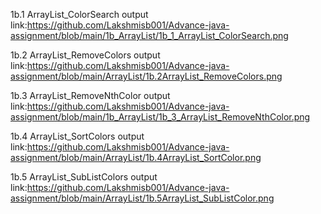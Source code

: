 1b.1 ArrayList_ColorSearch output link:https://github.com/Lakshmisb001/Advance-java-assignment/blob/main/1b_ArrayList/1b_1_ArrayList_ColorSearch.png

1b.2 ArrayList_RemoveColors output link:https://github.com/Lakshmisb001/Advance-java-assignment/blob/main/ArrayList/1b.2ArrayList_RemoveColors.png

1b.3 ArrayList_RemoveNthColor output link:https://github.com/Lakshmisb001/Advance-java-assignment/blob/main/1b_ArrayList/1b_3_ArrayList_RemoveNthColor.png

1b.4 ArrayList_SortColors output link:https://github.com/Lakshmisb001/Advance-java-assignment/blob/main/ArrayList/1b.4ArrayList_SortColor.png

1b.5 ArrayList_SubListColors output link:https://github.com/Lakshmisb001/Advance-java-assignment/blob/main/ArrayList/1b.5ArrayList_SubListColor.png


